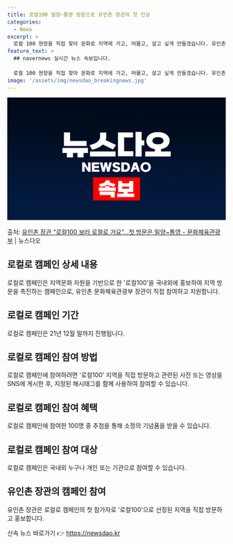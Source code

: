 ```yaml
---
title: 로컬100 밀양~통영 방문으로 유인촌 장관의 첫 인상
categories:
  - News
excerpt: >
  로컬 100 현장을 직접 찾아 문화로 지역에 가고, 머물고, 살고 싶게 만들겠습니다. 유인촌 문화체육부장관이…
feature_text: >
  ## navernews 실시간 뉴스 속보입니다.

  로컬 100 현장을 직접 찾아 문화로 지역에 가고, 머물고, 살고 싶게 만들겠습니다. 유인촌 문화체육부장관이…
image: '/assets/img/newsdao_breakingnews.jpg'
---
```


![뉴스다오 속보](/assets/img/newsdao_breakingnews.jpg)

<p>출처: <a href="https://newsdao.kr/2855" rel="dofollow">유인촌 장관 “로컬100 보러 로컬로 가요”…첫 방문은 밀양~통영 - 문화체육관광부</a> | 뉴스다오</p>

<h2 data-ke-size="size26">로컬로 캠페인 상세 내용</h2>
<p data-ke-size="size16">로컬로 캠페인은 지역문화 자원을 기반으로 한 '로컬100'을 국내외에 홍보하여 지역 방문을 촉진하는 캠페인으로, 유인촌 문화체육관광부 장관이 직접 참여하고 지원합니다.</p>

<h2 data-ke-size="size26">로컬로 캠페인 기간</h2>
<p data-ke-size="size16">로컬로 캠페인은 21년 12월 말까지 진행됩니다.</p>

<h2 data-ke-size="size26">로컬로 캠페인 참여 방법</h2>
<p data-ke-size="size16">로컬로 캠페인에 참여하려면 '로컬100' 지역을 직접 방문하고 관련된 사진 또는 영상을 SNS에 게시한 후, 지정된 해시태그를 함께 사용하여 참여할 수 있습니다.</p>

<h2 data-ke-size="size26">로컬로 캠페인 참여 혜택</h2>
<p data-ke-size="size16">로컬로 캠페인에 참여한 100명 중 추첨을 통해 소정의 기념품을 받을 수 있습니다.</p>

<h2 data-ke-size="size26">로컬로 캠페인 참여 대상</h2>
<p data-ke-size="size16">로컬로 캠페인은 국내외 누구나 개인 또는 기관으로 참여할 수 있습니다.</p>

<h2 data-ke-size="size26">유인촌 장관의 캠페인 참여</h2>
<p data-ke-size="size16">유인촌 장관은 로컬로 캠페인의 첫 참가자로 '로컬100'으로 선정된 지역을 직접 방문하고 홍보합니다.</p>
 

신속 뉴스 바로가기 👉 <a href="https://newsdao.kr" rel="dofollow">https://newsdao.kr</a>


